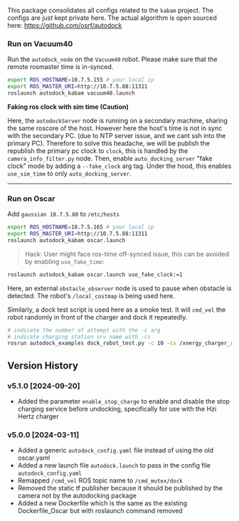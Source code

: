 This package consolidates all configs related to the `kabam` project. The configs are just kept private here. The actual algorithm is open sourced here: https://github.com/osrf/autodock

### Run on Vacuum40

Run the `autodock_node` on the `Vacuum40` robot. 
Please make sure that the remote rosmaster time is in-synced.

```bash
export ROS_HOSTNAME=10.7.5.155 # your local ip
export ROS_MASTER_URI=http://10.7.5.88:11311
roslaunch autodock_kabam vacuum40.launch
```

**Faking ros clock with sim time (Caution)**

Here, the `autodockServer` node is running on a secondary machine, sharing the 
same roscore of the host. However here the host's time is not in sync with the 
secondary PC. (due to NTP server issue, and we cant ssh into the primary PC). 
Therefore to solve this headache, we will be publish the republish the primary pc 
clock to `clock`, this is handled by the `camera_info_filter.py` node. Then, 
enable `auto_docking_server` "fake clock" mode by adding a `--fake_clock` arg tag. 
Under the hood, this enables `use_sim_time` to only `auto_docking_server`.

---

### Run on Oscar

Add `gaussian 10.7.5.88` to `/etc/hosts`

```bash
export ROS_HOSTNAME=10.7.5.165 # your local ip
export ROS_MASTER_URI=http://10.7.5.88:11311
roslaunch autodock_kabam oscar.launch
```

> Hack: User might face ros-time off-synced issue, this can be avoided by enabling `use_fake_time`:

```bash
roslaunch autodock_kabam oscar.launch use_fake_clock:=1
```

Here, an external `obstacle_observer` node is used to pause when obstacle is detected. 
The robot's `/local_costmap` is being used here.

Similarly, a dock test script is used here as a smoke test. It will `cmd_vel` the robot randomly 
in front of the charger and dock it repeatedly.
```bash
# indicate the number of attempt with the -c arg
# indicate charging station srv name with -cs
rosrun autodock_examples dock_robot_test.py -c 10 -cs /xnergy_charger_rcu/trigger_charging
```

## Version History

### v5.1.0 [2024-09-20]
- Added the parameter `enable_stop_charge` to enable and disable the stop charging service before undocking, specifically for use with the Hzi Hertz charger

### v5.0.0 [2024-03-11]
- Added a generic `autodock_config.yaml` file instead of using the old oscar.yaml
- Added a new launch file `autodock.launch` to pass in the config file `autodock_config.yaml`
- Remapped `/cmd_vel` ROS topic name to `/cmd_mutex/dock`
- Removed the static tf publisher because it should be published by the camera not by the autodocking package
- Added a new Dockerfile which is the same as the existing Dockerfile_Oscar but with roslaunch command removed
